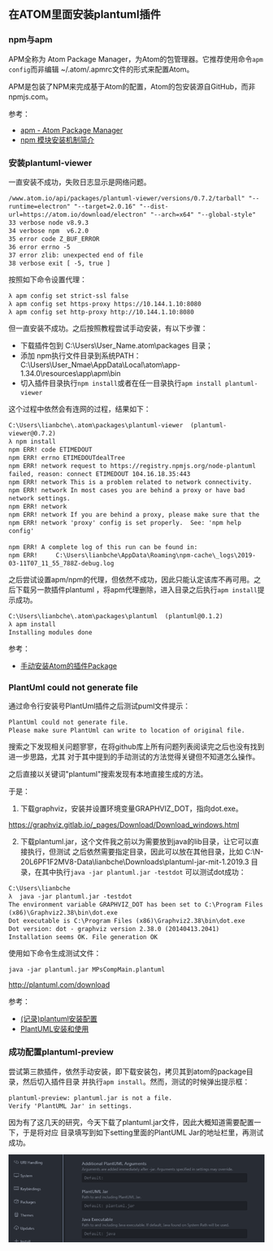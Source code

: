 ## 在ATOM里面安装plantuml插件


### npm与apm

APM全称为 Atom Package Manager，为Atom的包管理器。它推荐使用命令`apm config`而非编辑
~/.atom/.apmrc文件的形式来配置Atom。

APM是包装了NPM来完成基于Atom的配置，Atom的包安装源自GitHub，而非npmjs.com。

参考：

- [apm - Atom Package Manager](https://github.com/atom/apm)
- [npm 模块安装机制简介](http://www.ruanyifeng.com/blog/2016/01/npm-install.html)


### 安装plantuml-viewer

一直安装不成功，失败日志显示是网络问题。

```
/www.atom.io/api/packages/plantuml-viewer/versions/0.7.2/tarball" "--runtime=electron" "--target=2.0.16" "--dist-url=https://atom.io/download/electron" "--arch=x64" "--global-style"
33 verbose node v8.9.3
34 verbose npm  v6.2.0
35 error code Z_BUF_ERROR
36 error errno -5
37 error zlib: unexpected end of file
38 verbose exit [ -5, true ]
```

按照如下命令设置代理：

```
λ apm config set strict-ssl false
λ apm config set https-proxy https://10.144.1.10:8080
λ apm config set http-proxy http://10.144.1.10:8080
```

但一直安装不成功。之后按照教程尝试手动安装，有以下步骤：

- 下载插件包到 C:\Users\User_Name\.atom\packages 目录；
- 添加 npm执行文件目录到系统PATH：C:\Users\User_Nmae\AppData\Local\atom\app-1.34.0\resources\app\apm\bin
- 切入插件目录执行`npm install`或者在任一目录执行`apm install plantuml-viewer`

这个过程中依然会有连网的过程，结果如下：

```
C:\Users\lianbche\.atom\packages\plantuml-viewer  (plantuml-viewer@0.7.2)
λ npm install
npm ERR! code ETIMEDOUT
npm ERR! errno ETIMEDOUTdealTree
npm ERR! network request to https://registry.npmjs.org/node-plantuml failed, reason: connect ETIMEDOUT 104.16.18.35:443
npm ERR! network This is a problem related to network connectivity.
npm ERR! network In most cases you are behind a proxy or have bad network settings.
npm ERR! network
npm ERR! network If you are behind a proxy, please make sure that the npm ERR! network 'proxy' config is set properly.  See: 'npm help config'

npm ERR! A complete log of this run can be found in:
npm ERR!     C:\Users\lianbche\AppData\Roaming\npm-cache\_logs\2019-03-11T07_11_55_788Z-debug.log
```

之后尝试设置apm/npm的代理，但依然不成功，因此只能认定该库不再可用。之后下载另一款插件plantuml
，将apm代理删除，进入目录之后执行`apm install`提示成功。

```
C:\Users\lianbche\.atom\packages\plantuml  (plantuml@0.1.2)
λ apm install
Installing modules done
```

参考：

- [手动安装Atom的插件Package](https://blog.51cto.com/francis198/1865695)


### PlantUml could not generate file

通过命令行安装号PlantUml插件之后测试puml文件提示：

```
PlantUml could not generate file.
Please make sure PlantUml can write to location of original file.
```

搜索之下发现相关问题寥寥，在将github库上所有问题列表阅读完之后也没有找到进一步思路，尤其
对于其中提到的手动测试的方法觉得关键但不知道怎么操作。

之后直接以关键词"plantuml"搜索发现有本地直接生成的方法。

于是：

1. 下载graphviz，安装并设置环境变量GRAPHVIZ_DOT，指向dot.exe。

https://graphviz.gitlab.io/_pages/Download/Download_windows.html

2. 下载plantuml.jar，这个文件我之前以为需要放到java的lib目录，让它可以直接执行，但测试
之后依然需要指定目录，因此可以放在其他目录，比如 C:\N-20L6PF1F2MV8-Data\lianbche\Downloads\plantuml-jar-mit-1.2019.3 目录，在其中执行`java -jar plantuml.jar -testdot` 可以测试dot成功：

```
C:\Users\lianbche
λ  java -jar plantuml.jar -testdot
The environment variable GRAPHVIZ_DOT has been set to C:\Program Files (x86)\Graphviz2.38\bin\dot.exe
Dot executable is C:\Program Files (x86)\Graphviz2.38\bin\dot.exe
Dot version: dot - graphviz version 2.38.0 (20140413.2041)
Installation seems OK. File generation OK
```

使用如下命令生成测试文件：

```
java -jar plantuml.jar MPsCompMain.plantuml
```

http://plantuml.com/download

参考：

- [(记录)plantuml安装配置](http://skyao.github.io/2014/12/05/plantuml-installation/)
- [PlantUML安装和使用](http://blog.javachen.com/2016/02/29/plantuml-install-and-usage.html)


### 成功配置plantuml-preview

尝试第三款插件，依然手动安装，即下载安装包，拷贝其到atom的package目录，然后切入插件目录
并执行`apm install`。然而，测试的时候弹出提示框：

```
plantuml-preview: plantuml.jar is not a file.
Verify 'PlantUML Jar' in settings.
```

因为有了这几天的研究，今天下载了plantuml.jar文件，因此大概知道需要配置一下，于是将对应
目录填写到如下setting里面的PlantUML Jar的地址栏里，再测试成功。

![](plantuml-preview-setpath.PNG)
